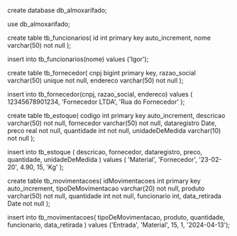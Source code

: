 create database db_almoxarifado;

use db_almoxarifado;

create table tb_funcionarios(
    id int primary key auto_increment,
    nome varchar(50) not null
);

insert into
    tb_funcionarios(nome)
values
    ('Igor');

create table tb_fornecedor(
    cnpj bigint primary key,
    razao_social varchar(50) unique not null,
    endereco varchar(50) not null
);

insert into
    tb_fornecedor(cnpj, razao_social, endereco)
values
    (
        12345678901234,
        'Fornecedor LTDA',
        'Rua do Fornecedor'
    );

create table tb_estoque(
    codigo int primary key auto_increment,
    descricao varchar(50) not null,
    fornecedor varchar(50) not null,
    dataregistro Date,
    preco real not null,
    quantidade int not null,
    unidadeDeMedida varchar(10) not null
);

insert into
    tb_estoque (
        descricao,
        fornecedor,
        dataregistro,
        preco,
        quantidade,
        unidadeDeMedida
    )
values
    (
        'Material',
        'Fornecedor',
        '23-02-20',
        4.90,
        15,
        'Kg'
    );

create table tb_movimentacoes(
    idMovimentacoes int primary key auto_increment,
    tipoDeMovimentacao varchar(20) not null,
    produto varchar(50) not null,
    quantidade int not null,
    funcionario int,
    data_retirada Date not null
);

insert into
    tb_movimentacoes(
        tipoDeMovimentacao,
        produto,
        quantidade,
        funcionario,
        data_retirada
    )
values
    ('Entrada', 'Material', 15, 1, '2024-04-13');
